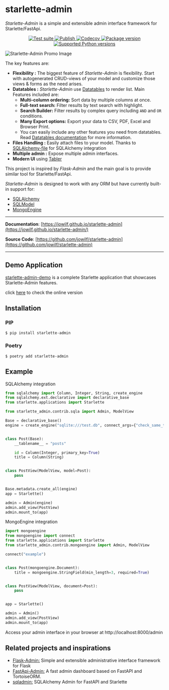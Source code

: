 # starlette-admin

*Starlette-Admin* is a simple and extensible admin interface framework for Starlette/FastApi.

<p align="center">
<a href="https://github.com/jowilf/starlette-admin/actions/workflows/test.yml">
    <img src="https://github.com/jowilf/starlette-admin/actions/workflows/test.yml/badge.svg" alt="Test suite">
</a>
<a href="https://github.com/jowilf/starlette-admin/actions">
    <img src="https://github.com/jowilf/starlette-admin/actions/workflows/publish.yml/badge.svg" alt="Publish">
</a>
<a href="https://codecov.io/gh/jowilf/starlette-admin">
    <img src="https://codecov.io/gh/jowilf/starlette-admin/branch/main/graph/badge.svg" alt="Codecov">
</a>
<a href="https://pypi.org/project/starlette-admin/">
    <img src="https://badge.fury.io/py/starlette-admin.svg" alt="Package version">
</a>
<a href="https://pypi.org/project/starlette-admin/">
    <img src="https://img.shields.io/pypi/pyversions/starlette-admin?color=2334D058" alt="Supported Python versions">
</a>
</p>

![Starlette-Admin Promo Image](https://github.com/jowilf/starlette-admin/raw/main/docs/images/promo.png)

The key features are:

* **Flexibility :** The biggest feature of *Starlette-Admin* is flexibility. Start with autogenerated CRUD-views of your
  model and customize those views & forms as the need arises.
* **Datatables :** *Starlette-Admin* use [Datatables](https://datatables.net/) to render list. Main Features included
  are:
    * **Multi-column ordering:** Sort data by multiple columns at once.
    * **Full-text search:** Filter results by text search with highlight.
    * **Search Builder:** Filter results by complex query including `AND` and `OR` conditions.
    * **Many Export options:** Export your data to CSV, PDF, Excel and Browser Print.
    * You can easily include any other features you need from datatables.
      Read [Datatables documentation](https://datatables.net/) for more information.
* **Files Handling :** Easily attach files to your model. Thanks
  to [SQLAlchemy-file](https://github.com/jowilf/sqlalchemy-file) for SQLAlchemy integration
* **Multiple admin :** Expose multiple admin interfaces.
* **Modern UI** using [Tabler](https://tabler.io/)

This project is inspired by *Flask-Admin* and the main goal is to provide similar tool for Starlette/FastApi.

*Starlette-Admin* is designed to work with any ORM but have currently built-in support for:

* [SQLAlchemy](https://www.sqlalchemy.org/)
* [SQLModel](https://sqlmodel.tiangolo.com/)
* [MongoEngine](http://mongoengine.org/)

---


**Documentation**: [https://jowilf.github.io/starlette-admin](https://jowilf.github.io/starlette-admin/)

**Source Code**: [https://github.com/jowilf/starlette-admin](https://github.com/jowilf/starlette-admin)

---

Demo Application
----------------

[starlette-admin-demo](https://github.com/jowilf/starlette-admin-demo) is a complete
Starlette application that showcases Starlette-Admin features.

click [here](https://starlette-admin-demo.jowilf.com/) to check the online version


## Installation

### PIP

```shell
$ pip install starlette-admin
```

### Poetry

```shell
$ poetry add starlette-admin
```

## Example

SQLAlchemy integration
```Python
from sqlalchemy import Column, Integer, String, create_engine
from sqlalchemy.ext.declarative import declarative_base
from starlette.applications import Starlette

from starlette_admin.contrib.sqla import Admin, ModelView

Base = declarative_base()
engine = create_engine("sqlite:///test.db", connect_args={"check_same_thread": False})


class Post(Base):
    __tablename__ = "posts"

    id = Column(Integer, primary_key=True)
    title = Column(String)


class PostView(ModelView, model=Post):
    pass


Base.metadata.create_all(engine)
app = Starlette()

admin = Admin(engine)
admin.add_view(PostView)
admin.mount_to(app)
```

MongoEngine integration
```Python
import mongoengine
from mongoengine import connect
from starlette.applications import Starlette
from starlette_admin.contrib.mongoengine import Admin, ModelView

connect("example")


class Post(mongoengine.Document):
    title = mongoengine.StringField(min_length=3, required=True)


class PostView(ModelView, document=Post):
    pass


app = Starlette()

admin = Admin()
admin.add_view(PostView)
admin.mount_to(app)
```
Access your admin interface in your browser at http://localhost:8000/admin

## Related projects and inspirations

* [Flask-Admin:](https://github.com/flask-admin/flask-admin) Simple and extensible administrative interface framework for Flask
* [FastApi-Admin:](https://github.com/fastapi-admin/fastapi-admin) A fast admin dashboard based on FastAPI and TortoiseORM.
* [sqladmin:](https://github.com/aminalaee/sqladmin) SQLAlchemy Admin for FastAPI and Starlette